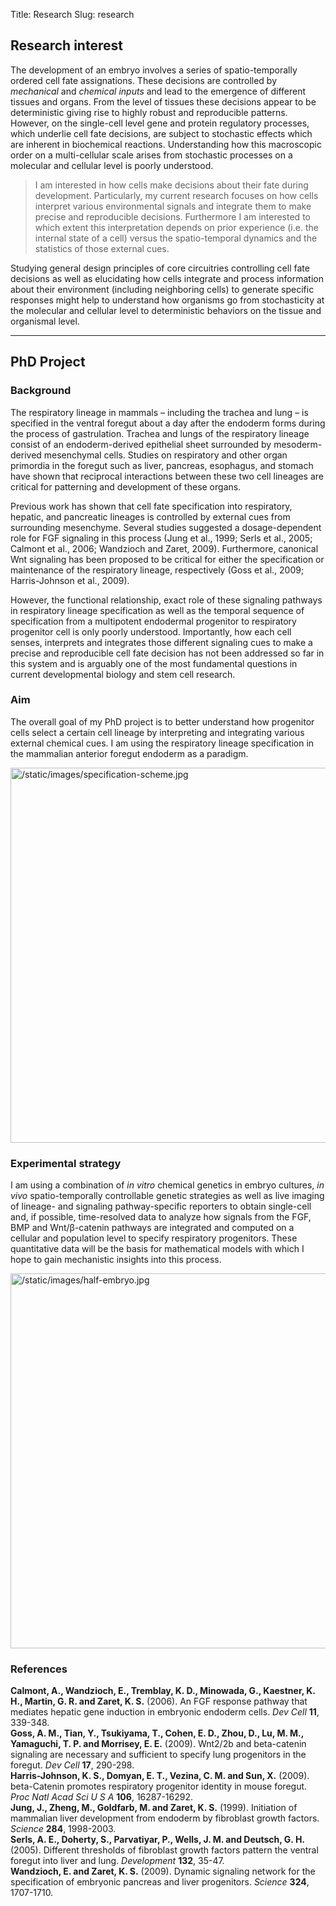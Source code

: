 Title: Research
Slug: research

## Research interest
The development of an embryo involves a series of spatio-temporally ordered cell fate assignations. These decisions are controlled by *mechanical* and *chemical inputs* and lead to the emergence of different tissues and organs. From the level of tissues these decisions appear to be deterministic giving rise to highly robust and reproducible patterns. However, on the single-cell level gene and protein regulatory processes, which underlie cell fate decisions, are subject to stochastic effects which are inherent in biochemical reactions. Understanding how this macroscopic order on a multi-cellular scale arises from stochastic processes on a molecular and cellular level is poorly understood.

> I am interested in how cells make decisions about their fate during development. Particularly, my current research focuses on how cells interpret various environmental signals and integrate them to make precise and reproducible decisions. Furthermore I am interested to which extent this interpretation depends on prior experience (i.e. the internal state of a cell) versus the spatio-temporal dynamics and the statistics of those external cues.

Studying general design principles of core circuitries controlling cell fate decisions as well as elucidating how cells integrate and process information about their environment (including neighboring cells) to generate specific responses might help to understand how organisms go from stochasticity at the molecular and cellular level to deterministic behaviors on the tissue and organismal level.

***  

## PhD Project
### Background
The respiratory lineage in mammals – including the trachea and lung – is specified in the ventral foregut about a day after the endoderm forms during the process of gastrulation. Trachea and lungs of the respiratory lineage consist of an endoderm-derived epithelial sheet surrounded by mesoderm-derived mesenchymal cells. Studies on respiratory and other organ primordia in the foregut such as liver, pancreas, esophagus, and stomach have shown that reciprocal interactions between these two cell lineages are critical for patterning and development of these organs.  

Previous work has shown that cell fate specification into respiratory, hepatic, and pancreatic lineages is controlled by external cues from surrounding mesenchyme. Several studies suggested a dosage-dependent role for FGF signaling in this process (Jung et al., 1999; Serls et al., 2005; Calmont et al., 2006; Wandzioch and Zaret, 2009). Furthermore, canonical Wnt signaling has been proposed to be critical for either the specification or maintenance of the respiratory lineage, respectively (Goss et al., 2009; Harris-Johnson et al., 2009).  

However, the functional relationship, exact role of these signaling pathways in respiratory lineage specification as well as the temporal sequence of specification from a multipotent endodermal progenitor to respiratory progenitor cell is only poorly understood. Importantly, how each cell senses, interprets and integrates those different signaling cues to make a precise and reproducible cell fate decision has not been addressed so far in this system and is arguably one of the most fundamental questions in current developmental biology and stem cell research.
### Aim
The overall goal of my PhD project is to better understand how progenitor cells select a certain cell lineage by interpreting and integrating various external chemical cues. I am using the respiratory lineage specification in the mammalian anterior foregut endoderm as a paradigm.

<img alt="/static/images/specification-scheme.jpg" src="/static/images/specification-scheme.jpg" style="width: 600px; height: auto;">

### Experimental strategy
I am using a combination of *in vitro* chemical genetics in embryo cultures, *in vivo* spatio-temporally controllable genetic strategies as well as live imaging of lineage- and signaling pathway-specific reporters to obtain single-cell and, if possible, time-resolved data to analyze how signals from the FGF, BMP and Wnt/β-catenin pathways are integrated and computed on a cellular and population level to specify respiratory progenitors. These quantitative data will be the basis for mathematical models with which I hope to gain mechanistic insights into this process. 

<img alt="/static/images/half-embryo.jpg" src="/static/images/half-embryo.jpg" style="width: 600px; height: auto;">

### References
**Calmont, A., Wandzioch, E., Tremblay, K. D., Minowada, G., Kaestner, K. H., Martin, G. R. and Zaret, K. S.** (2006). An FGF response pathway that mediates hepatic gene induction in embryonic endoderm cells. *Dev Cell* **11**, 339-348.  **Goss, A. M., Tian, Y., Tsukiyama, T., Cohen, E. D., Zhou, D., Lu, M. M., Yamaguchi, T. P. and Morrisey, E. E.** (2009). Wnt2/2b and beta-catenin signaling are necessary and sufficient to specify lung progenitors in the foregut. *Dev Cell* **17**, 290-298.  **Harris-Johnson, K. S., Domyan, E. T., Vezina, C. M. and Sun, X.** (2009). beta-Catenin promotes respiratory progenitor identity in mouse foregut. *Proc Natl Acad Sci U S A* **106**, 16287-16292.  **Jung, J., Zheng, M., Goldfarb, M. and Zaret, K. S.** (1999). Initiation of mammalian liver development from endoderm by fibroblast growth factors. *Science* **284**, 1998-2003.  **Serls, A. E., Doherty, S., Parvatiyar, P., Wells, J. M. and Deutsch, G. H.** (2005). Different thresholds of fibroblast growth factors pattern the ventral foregut into liver and lung. *Development* **132**, 35-47.  **Wandzioch, E. and Zaret, K. S.** (2009). Dynamic signaling network for the specification of embryonic pancreas and liver progenitors. *Science* **324**, 1707-1710.  